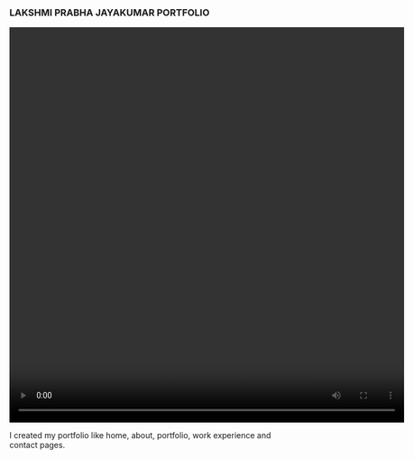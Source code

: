 ### LAKSHMI PRABHA JAYAKUMAR PORTFOLIO

       
 <video width="700" height="700" controls>
 
 <a href="#" src="https://clipchamp.com/watch/4VbE7uJ35Mh"> Prabha Portfolio video</a>

  <source src="./img/portfolio_video.mp4" type="video/mp4">
         
  
  </video>

  I created my portfolio like home, about, portfolio, work experience and contact pages.
         
         
